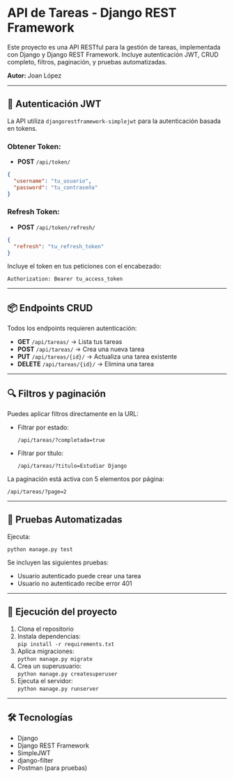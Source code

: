 
# API de Tareas - Django REST Framework

Este proyecto es una API RESTful para la gestión de tareas, implementada con Django y Django REST Framework. Incluye autenticación JWT, CRUD completo, filtros, paginación, y pruebas automatizadas.

**Autor:** Joan López

---

## 🔐 Autenticación JWT

La API utiliza `djangorestframework-simplejwt` para la autenticación basada en tokens.

### Obtener Token:
- **POST** `/api/token/`
```json
{
  "username": "tu_usuario",
  "password": "tu_contraseña"
}
```

### Refresh Token:
- **POST** `/api/token/refresh/`
```json
{
  "refresh": "tu_refresh_token"
}
```

Incluye el token en tus peticiones con el encabezado:

```
Authorization: Bearer tu_access_token
```

---

## 📦 Endpoints CRUD

Todos los endpoints requieren autenticación:

- **GET** `/api/tareas/` → Lista tus tareas
- **POST** `/api/tareas/` → Crea una nueva tarea
- **PUT** `/api/tareas/{id}/` → Actualiza una tarea existente
- **DELETE** `/api/tareas/{id}/` → Elimina una tarea

---

## 🔍 Filtros y paginación

Puedes aplicar filtros directamente en la URL:

- Filtrar por estado:
  ```
  /api/tareas/?completada=true
  ```
- Filtrar por título:
  ```
  /api/tareas/?titulo=Estudiar Django
  ```

La paginación está activa con 5 elementos por página:
```
/api/tareas/?page=2
```

---

## 🧪 Pruebas Automatizadas

Ejecuta:

```
python manage.py test
```

Se incluyen las siguientes pruebas:
- Usuario autenticado puede crear una tarea
- Usuario no autenticado recibe error 401

---

## 🚀 Ejecución del proyecto

1. Clona el repositorio
2. Instala dependencias:  
   `pip install -r requirements.txt`
3. Aplica migraciones:  
   `python manage.py migrate`
4. Crea un superusuario:  
   `python manage.py createsuperuser`
5. Ejecuta el servidor:  
   `python manage.py runserver`

---

## 🛠 Tecnologías

- Django
- Django REST Framework
- SimpleJWT
- django-filter
- Postman (para pruebas)
